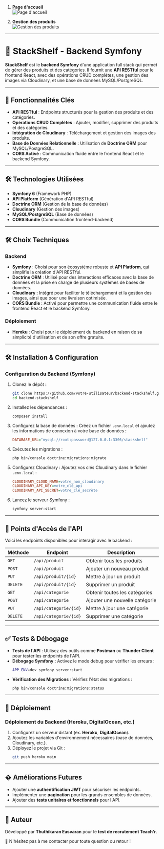 1. **Page d'accueil**  
   ![Page d'accueil](https://res.cloudinary.com/drxas1wpe/image/upload/v1740773253/Screenshot_2025-02-28_at_20.49.10_msobba.png)

2. **Gestion des produits**  
   ![Gestion des produits](https://res.cloudinary.com/drxas1wpe/image/upload/v1740773253/Screenshot_2025-02-28_at_21.06.44_hqoacl.png)

---

# 🚀 StackShelf - Backend Symfony

**StackShelf** est le **backend Symfony** d'une application full stack qui permet de gérer des produits et des catégories. Il fournit une **API RESTful** pour le frontend React, avec des opérations CRUD complètes, une gestion des images via Cloudinary, et une base de données MySQL/PostgreSQL.

---

## 🚀 Fonctionnalités Clés

- **API RESTful** : Endpoints structurés pour la gestion des produits et des catégories.
- **Opérations CRUD Complètes** : Ajouter, modifier, supprimer des produits et des catégories.
- **Intégration de Cloudinary** : Téléchargement et gestion des images des produits.
- **Base de Données Relationnelle** : Utilisation de **Doctrine ORM** pour MySQL/PostgreSQL.
- **CORS Activé** : Communication fluide entre le frontend React et le backend Symfony.

---

## 🛠️ Technologies Utilisées

- **Symfony 6** (Framework PHP)
- **API Platform** (Génération d'API RESTful)
- **Doctrine ORM** (Gestion de la base de données)
- **Cloudinary** (Gestion des images)
- **MySQL/PostgreSQL** (Base de données)
- **CORS Bundle** (Communication frontend-backend)

---

## 🛠️ Choix Techniques

### Backend
- **Symfony** : Choisi pour son écosystème robuste et **API Platform**, qui simplifie la création d'API RESTful.
- **Doctrine ORM** : Utilisé pour des interactions efficaces avec la base de données et la prise en charge de plusieurs systèmes de bases de données.
- **Cloudinary** : Intégré pour faciliter le téléchargement et la gestion des images, ainsi que pour une livraison optimisée.
- **CORS Bundle** : Activé pour permettre une communication fluide entre le frontend React et le backend Symfony.

### Déploiement
- **Heroku** : Choisi pour le déploiement du backend en raison de sa simplicité d'utilisation et de son offre gratuite.

---

## 🛠️ Installation & Configuration

### **Configuration du Backend (Symfony)**

1. Clonez le dépôt :
   ```bash
   git clone https://github.com/votre-utilisateur/backend-stackshelf.git
   cd backend-stackshelf
   ```

2. Installez les dépendances :
   ```bash
   composer install
   ```

3. Configurez la base de données :
   Créez un fichier `.env.local` et ajoutez les informations de connexion à votre base de données :
   ```ini
   DATABASE_URL="mysql://root:password@127.0.0.1:3306/stackshelf"
   ```

4. Exécutez les migrations :
   ```bash
   php bin/console doctrine:migrations:migrate
   ```

5. Configurez Cloudinary :
   Ajoutez vos clés Cloudinary dans le fichier `.env.local` :
   ```ini
   CLOUDINARY_CLOUD_NAME=votre_nom_cloudinary
   CLOUDINARY_API_KEY=votre_clé_api
   CLOUDINARY_API_SECRET=votre_clé_secrète
   ```

6. Lancez le serveur Symfony :
   ```bash
   symfony server:start
   ```

---

## 🔗 Points d'Accès de l'API

Voici les endpoints disponibles pour interagir avec le backend :

| Méthode   | Endpoint               | Description                  |
|----------|------------------------|------------------------------|
| `GET`    | `/api/produit`         | Obtenir tous les produits    |
| `POST`   | `/api/produit`         | Ajouter un nouveau produit  |
| `PUT`    | `/api/produit/{id}`    | Mettre à jour un produit    |
| `DELETE` | `/api/produit/{id}`    | Supprimer un produit        |
| `GET`    | `/api/categorie`       | Obtenir toutes les catégories |
| `POST`   | `/api/categorie`       | Ajouter une nouvelle catégorie |
| `PUT`    | `/api/categorie/{id}`  | Mettre à jour une catégorie |
| `DELETE` | `/api/categorie/{id}`  | Supprimer une catégorie     |

---

## ✅ Tests & Débogage

- **Tests de l'API** : Utilisez des outils comme **Postman** ou **Thunder Client** pour tester les endpoints de l'API.
- **Débogage Symfony** : Activez le mode debug pour vérifier les erreurs :
  ```bash
  APP_ENV=dev symfony server:start
  ```
- **Vérification des Migrations** : Vérifiez l'état des migrations :
  ```bash
  php bin/console doctrine:migrations:status
  ```

---

## 🚀 Déploiement

### **Déploiement du Backend (Heroku, DigitalOcean, etc.)**
1. Configurez un serveur distant (ex. **Heroku**, **DigitalOcean**).
2. Ajoutez les variables d'environnement nécessaires (base de données, Cloudinary, etc.).
3. Déployez le projet via Git :
   ```bash
   git push heroku main
   ```

---

## � Améliorations Futures

- Ajouter une **authentification JWT** pour sécuriser les endpoints.
- Implémenter une **pagination** pour les grands ensembles de données.
- Ajouter des **tests unitaires et fonctionnels** pour l'API.

---

## 📝 Auteur

Développé par **Thuthikaran Easvaran** pour le **test de recrutement Teach'r**.

📩 N'hésitez pas à me contacter pour toute question ou retour !
